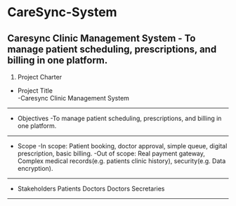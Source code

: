 # CareSync-System
Caresync Clinic Management System - To manage patient scheduling, prescriptions, and billing in one platform.  
----------------------------------
1. Project Charter
* Project Title 	
-Caresync Clinic Management System
----------------------------------
* Objectives 
-To manage patient scheduling, prescriptions, and billing in one platform. 
----------------------------------
* Scope 
-In scope: Patient booking, doctor approval, simple queue, digital prescription, basic billing.
-Out of scope: Real payment gateway, Complex medical records(e.g. patients clinic history), security(e.g. Data encryption). 
-----------------------------------
* Stakeholders 
Patients
Doctors
Doctors Secretaries
------------------------------------



